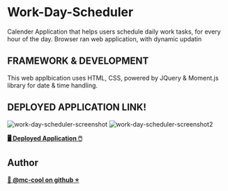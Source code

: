 # Work-Day-Scheduler
Calender Application that helps users schedule daily work tasks, for every hour of the day. Browser ran web application, with dynamic updatin

## FRAMEWORK & DEVELOPMENT
This web applbication uses HTML, CSS, powered by JQuery & Moment.js library for date & time handling.

## DEPLOYED APPLICATION LINK!
![work-day-scheduler-screenshot](https://user-images.githubusercontent.com/101916187/197671766-e14bcc9d-5745-4931-ae20-4e6d3fe37c1a.png)
![work-day-scheduler-screenshot2](https://user-images.githubusercontent.com/101916187/197671895-c4da1993-5f7f-4da6-a6f3-ea250e86bc0b.png)

**[🖥️ Deployed Application 🖱️](https://m-ccool.github.io/Work-Day-Scheduler-API/)**



## Author
**[🐉 @mc-cool on github ⭐](https://github.com/m-ccool)**
